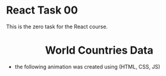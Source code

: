 # React Task 00

This is the zero task for the React course.

<div align="center">
  <h1>World Countries Data</h1>
</div>

- the following animation was created using (HTML, CSS, JS)
